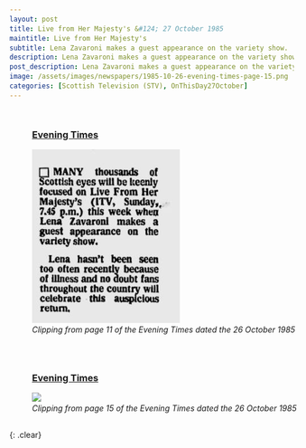 ```yaml
---
layout: post
title: Live from Her Majesty's &#124; 27 October 1985
maintitle: Live from Her Majesty's
subtitle: Lena Zavaroni makes a guest appearance on the variety show.
description: Lena Zavaroni makes a guest appearance on the variety show.
post_description: Lena Zavaroni makes a guest appearance on the variety show.
image: /assets/images/newspapers/1985-10-26-evening-times-page-15.png
categories: [Scottish Television (STV), OnThisDay27October]
---
```


<figure class="fig1">
<figcaption>
<h3 id="evening"><a href="#evening">Evening Times</a></h3>
</figcaption>
<a href="/assets/images/newspapers/1985-10-26-evening-times-page-11-cropped.png"><img src="/assets/images/newspapers/1985-10-26-evening-times-page-11-cropped.png" class="full-width zoom-in" /></a>
<figcaption>
<cite>Clipping from page 11 of the Evening Times dated the 26 October 1985</cite>
</figcaption>
</figure>

<figure class="fig2">
<figcaption>
<h3 id="times"><a href="#times">Evening Times</a></h3>
</figcaption>
<a href="{{ page.image }}"><img src="{{ page.image }}" class="full-width zoom-in" /></a>
<figcaption>
<cite>Clipping from page 15 of the Evening Times dated the 26 October 1985</cite>
</figcaption>
</figure>

<br />{: .clear}

<style>
.fig1 {float:left; width:42.1%; }

.fig2 {float:right; width:55.9%;}

@media screen and (orientation:portrait) {.fig1, .fig2 {float:left; width:100%; margin-bottom:30px;}}
<style>
